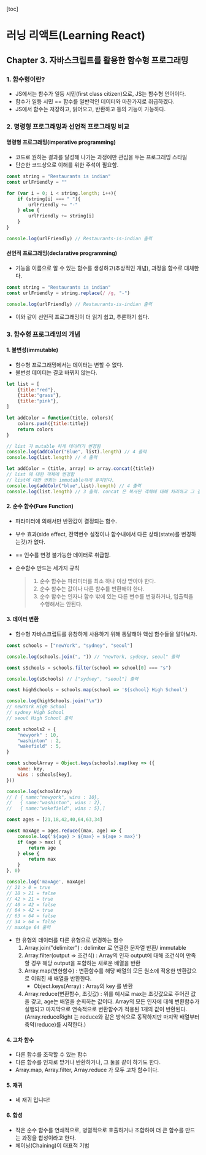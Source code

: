 [toc]
# 러닝 리액트(Learning React)

## Chapter 3. 자바스크립트를 활용한 함수형 프로그래밍

### 1. 함수형이란?
- JS에서는 함수가 일등 시민(first class citizen)으로, JS는 함수형 언어이다.
- 함수가 일등 시민 == 함수를 일반적인 데이터와 마찬가지로 취급하겠다.
- JS에서 함수는 저장하고, 읽어오고, 반환하고 등의 기능이 가능하다.

### 2. 명령형 프로그래밍과 선언적 프로그래밍 비교

#### 명령형 프로그래밍(imperative programming)

- 코드로 원하는 결과를 달성해 나가는 과정에만 관심을 두는 프로그래밍 스타일
- 단순한 코드상으로 이해를 위한 주석이 필요함.

```javascript
const string = "Restaurants is indian"
const urlFriendly = ""

for (var i = 0; i < string.length; i++){
    if (string[i] === " "){
        urlFriendly += "-"
    } else {
        urlFriendly += string[i]
    }
}

console.log(urlFriendly) // Restaurants-is-indian 출력
```

#### 선언적 프로그래밍(declarative programming)

- 기능을 이름으로 알 수 있는 함수를 생성하고(추상적인 개념), 과정을 함수로 대체한다.

```javascript
const string = "Restaurants is indian"
const urlFriendly = string.replace(/ /g, "-")

console.log(urlFriendly) // Restaurants-is-indian 출력
```

- 이와 같이 선언적 프로그래밍이 더 읽기 쉽고, 추론하기 쉽다.

### 3. 함수형 프로그래밍의 개념

#### 1. 불변성(immutable)

- 함수형 프로그래밍에서는 데이터는 변할 수 없다.
- 불변성 데이터는 결코 바뀌지 않는다.

```javascript
let list = [
    {title:"red"},
    {title:"grass"},
    {title:"pink"},
]

let addColor = function(title, colors){
    colors.push({title:title})
    return colors
}

// list 가 mutable 하게 데이터가 변경됨
console.log(addColor("Blue", list).length) // 4 출력
console.log(list.length) // 4 출력

let addColor = (title, array) => array.concat({title})
// list 에 대한 객체에 변경함
// list에 대한 변화는 immutable하게 유지된다.
console.log(addColr("blue",list).length) // 4 출력
console.log(list.length) // 3 출력. concat 은 복사된 객체에 대해 처리하고 그 결과를 반환한다.
```



#### 2. 순수 함수(Fure Function)

- 파라미터에 의해서만 반환값이 결정되는 함수.
- 부수 효과(side effect, 전역변수 설정이나 함수내에서 다른 상태(state)를 변경하는것)가 없다.
- == 인수를 변경 불가능한 데이터로 취급함.



- 순수함수 만드는 세가지 규칙

  > 1. 순수 함수는 파라미터를 최소 하나 이상 받아야 한다.
  > 2. 순수 함수는 값이나 다른 함수를 반환해야 한다.
  > 3. 순수 함수는 인자나 함수 밖에 있는 다른 변수를 변경하거나, 입출력을 수행해서는 안된다.



#### 3. 데이터 변환

- 함수형 자바스크립트를 유창하게 사용하기 위해 통달해야 핵심 함수들을 알아보자.

```javascript
const schools = ["newYork", "sydney", "seoul"]

console.log(schools.join(", ")) // "newYork, sydeny, seoul" 출력

const sSchools = schools.filter(school => school[0] === "s")

console.log(sSchools) // ["sydney", "seoul"] 출력
```

```javascript
const highSchools = schools.map(school => '${school} High School')

console.log(highSchools.join("\n"))
// newYork High School
// sydney High School
// seoul High School 출력

const schools2 = {
    "newyork" : 10,
    "washinton" : 2,
    "wakefield" : 5,
}

const schoolArray = Object.keys(schools).map(key => ({
    name: key,
    wins : schools[key],
}))

console.log(schoolArray)
// [ { name:"newyork", wins : 10},
//	 { name:"washinton", wins : 2},
//   { name:"wakefield", wins : 5},]
```

```javascript
const ages = [21,18,42,40,64,63,34]

const maxAge = ages.reduce((max, age) => {
    console.log('${age} > ${max} = ${age > max}')
    if (age > max) {
        return age
    } else {
        return max
    }
}, 0)

console.log('maxAge', maxAge)
// 21 > 0 = true
// 18 > 21 = false
// 42 > 21 = true
// 40 > 42 = false
// 64 > 42 = true
// 63 > 64 = false
// 34 > 64 = false
// maxAge 64 출력
```

- 한 유형의 데이터를 다른 유형으로 변경하는 함수
  1. Array.join("delimiter") : delimiter 로 연결한 문자열 반환/ immutable
  2. Array.filter(output => 조건식) : Array의 인자 output에 대해 조건식이 만족할 경우 해당 output을 포함하는 새로운 배열을 반환
  3. Array.map(변한함수) : 변환함수를 해당 배열의 모든 원소에 적용한 반환값으로 이뤄진 새 배열을 반환한다.
     - Object.keys(Array) : Array의 key 를 반환
  4. Array.reduce(변환함수, 초깃값) : 위를 예시로 max는 초깃값으로 주어진 값을 갖고, age는 배열을 순회하는 값이다. Array의 모든 인자에 대해 변환함수가 실행되고 마지막으로 연속적으로 변환함수가 적용된 1개의 값이 반환된다.(Array.reduceRight  는 reduce와 같은 방식으로 동작하지만 마지막 배열부터 축약(reduce)를 시작한다.)

#### 4. 고차 함수

- 다른 함수를 조작할 수 있는 함수
- 다른 함수를 인자로 받거나 반환하거나, 그 둘을 같이 하기도 한다.
- Array.map, Array.filter, Array.reduce 가 모두 고차 함수이다.

#### 5. 재귀

- 네 재귀 입니다!

#### 6. 합성

- 작은 순수 함수를 연쇄적으로, 병렬적으로 호출하거나 조합하여 더 큰 함수를 만드는 과정을 합성이라고 한다.
- 체이닝(Chaining)이 대표적 기법
